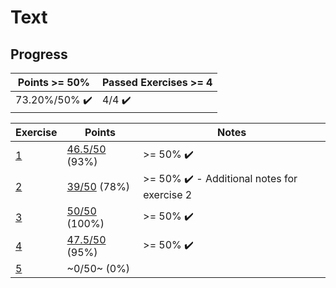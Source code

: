 # Text

## Progress

[//]: # (Progress Course Example 01 begin)

| Points >= 50% | Passed Exercises >= 4 |
| --- | --- |
| 73.20%/50% :heavy_check_mark: | 4/4 :heavy_check_mark: |

| Exercise | Points | Notes |
| --- | --- | --- |
| [1](ex01) | [46.5/50](ex01/feedback.pdf) (93%) | >= 50% :heavy_check_mark: |
| [2](ex02) | [39/50](ex02/feedback.pdf) (78%) | >= 50% :heavy_check_mark: - Additional notes for exercise 2 |
| [3](ex03) | [50/50](ex03/feedback.pdf) (100%) | >= 50% :heavy_check_mark: |
| [4](ex04) | [47.5/50](ex04/feedback.pdf) (95%) | >= 50% :heavy_check_mark: |
| [5](ex05) | ~0/50~ (0%) |  |

[//]: # (Progress Course Example 01 end)
